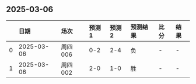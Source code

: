 

## 2025-03-06

|    | 日期         | 场次    | 预测1   | 预测2   | 预测结果   | 比分   | 结果   |
|---:|:-----------|:------|:------|:------|:-------|:-----|:-----|
|  0 | 2025-03-06 | 周四006 | 0-2   | 2-4   | 负      | -    | -    |
|  1 | 2025-03-06 | 周四002 | 2-0   | 1-0   | 胜      | -    | -    |

